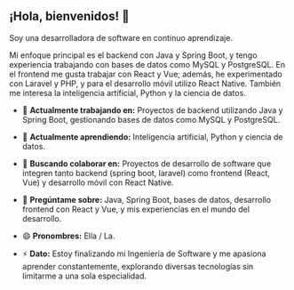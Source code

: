 ## ¡Hola, bienvenidos! 👋

Soy una desarrolladora de software en continuo aprendizaje.  

Mi enfoque principal es el backend con Java y Spring Boot, y tengo experiencia trabajando con bases de datos como MySQL y PostgreSQL.
En el frontend me gusta trabajar con React y Vue; además, he experimentado con Laravel y PHP, y para el desarrollo móvil utilizo React Native.
También me interesa la inteligencia artificial, Python y la ciencia de datos.

- 🔭 **Actualmente trabajando en:** Proyectos de backend utilizando Java y Spring Boot, gestionando bases de datos como MySQL y PostgreSQL.  

- 🌱 **Actualmente aprendiendo:** Inteligencia artificial, Python y ciencia de datos.  

- 👯 **Buscando colaborar en:** Proyectos de desarrollo de software que integren tanto backend (spring boot, laravel) como frontend (React, Vue) y desarrollo móvil con React Native.  

- 💬 **Pregúntame sobre:** Java, Spring Boot, bases de datos, desarrollo frontend con React y Vue, y mis experiencias en el mundo del desarrollo.  

- 😄 **Pronombres:** Ella / La.  

- ⚡ **Dato:** Estoy finalizando mi Ingeniería de Software y me apasiona aprender constantemente, explorando diversas tecnologías sin limitarme a una sola especialidad.  


